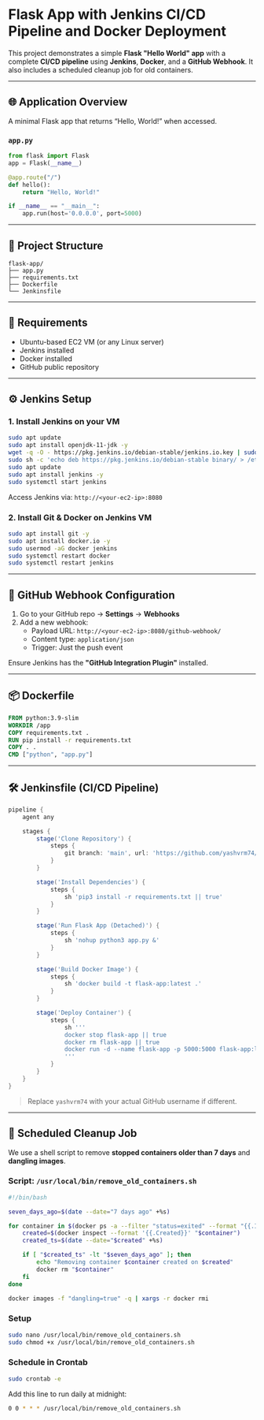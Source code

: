 
# Flask App with Jenkins CI/CD Pipeline and Docker Deployment

This project demonstrates a simple **Flask "Hello World" app** with a complete **CI/CD pipeline** using **Jenkins**, **Docker**, and a **GitHub Webhook**. It also includes a scheduled cleanup job for old containers.

---

## 🌐 Application Overview

A minimal Flask app that returns “Hello, World!” when accessed.

### `app.py`

```python
from flask import Flask
app = Flask(__name__)

@app.route("/")
def hello():
    return "Hello, World!"

if __name__ == "__main__":
    app.run(host='0.0.0.0', port=5000)
```

---

## 📁 Project Structure

```
flask-app/
├── app.py
├── requirements.txt
├── Dockerfile
└── Jenkinsfile
```

---

## 🧪 Requirements

- Ubuntu-based EC2 VM (or any Linux server)
- Jenkins installed
- Docker installed
- GitHub public repository

---

## ⚙️ Jenkins Setup

### 1. Install Jenkins on your VM

```bash
sudo apt update
sudo apt install openjdk-11-jdk -y
wget -q -O - https://pkg.jenkins.io/debian-stable/jenkins.io.key | sudo tee /etc/apt/trusted.gpg.d/jenkins.asc
sudo sh -c 'echo deb https://pkg.jenkins.io/debian-stable binary/ > /etc/apt/sources.list.d/jenkins.list'
sudo apt update
sudo apt install jenkins -y
sudo systemctl start jenkins
```

Access Jenkins via: `http://<your-ec2-ip>:8080`

### 2. Install Git & Docker on Jenkins VM

```bash
sudo apt install git -y
sudo apt install docker.io -y
sudo usermod -aG docker jenkins
sudo systemctl restart docker
sudo systemctl restart jenkins
```

---

## 🔧 GitHub Webhook Configuration

1. Go to your GitHub repo → **Settings** → **Webhooks**
2. Add a new webhook:
   - Payload URL: `http://<your-ec2-ip>:8080/github-webhook/`
   - Content type: `application/json`
   - Trigger: Just the push event

Ensure Jenkins has the **"GitHub Integration Plugin"** installed.

---

## 📦 Dockerfile

```Dockerfile
FROM python:3.9-slim
WORKDIR /app
COPY requirements.txt .
RUN pip install -r requirements.txt
COPY . .
CMD ["python", "app.py"]
```

---

## 🛠️ Jenkinsfile (CI/CD Pipeline)

```groovy
pipeline {
    agent any

    stages {
        stage('Clone Repository') {
            steps {
                git branch: 'main', url: 'https://github.com/yashvrm74/flask-app.git'
            }
        }

        stage('Install Dependencies') {
            steps {
                sh 'pip3 install -r requirements.txt || true'
            }
        }

        stage('Run Flask App (Detached)') {
            steps {
                sh 'nohup python3 app.py &'
            }
        }

        stage('Build Docker Image') {
            steps {
                sh 'docker build -t flask-app:latest .'
            }
        }

        stage('Deploy Container') {
            steps {
                sh '''
                docker stop flask-app || true
                docker rm flask-app || true
                docker run -d --name flask-app -p 5000:5000 flask-app:latest
                '''
            }
        }
    }
}
```

> Replace `yashvrm74` with your actual GitHub username if different.

---

## 🧹 Scheduled Cleanup Job

We use a shell script to remove **stopped containers older than 7 days** and **dangling images**.

### Script: `/usr/local/bin/remove_old_containers.sh`

```bash
#!/bin/bash

seven_days_ago=$(date --date="7 days ago" +%s)

for container in $(docker ps -a --filter "status=exited" --format "{{.ID}}"); do
    created=$(docker inspect --format '{{.Created}}' "$container")
    created_ts=$(date --date="$created" +%s)

    if [ "$created_ts" -lt "$seven_days_ago" ]; then
        echo "Removing container $container created on $created"
        docker rm "$container"
    fi
done

docker images -f "dangling=true" -q | xargs -r docker rmi
```

### Setup

```bash
sudo nano /usr/local/bin/remove_old_containers.sh
sudo chmod +x /usr/local/bin/remove_old_containers.sh
```

### Schedule in Crontab

```bash
sudo crontab -e
```

Add this line to run daily at midnight:

```bash
0 0 * * * /usr/local/bin/remove_old_containers.sh
```

